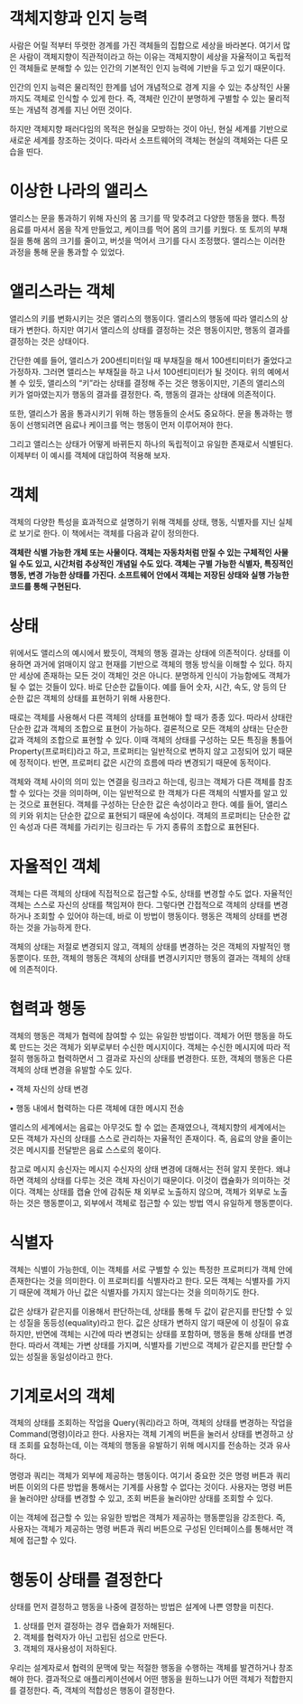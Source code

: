 # 객체지향과 인지 능력

사람은 어릴 적부터 뚜렷한 경계를 가진 객체들의 집합으로 세상을 바라본다. 여기서 많은 사람이 객체지향이 직관적이라고 하는 이유는 객체지향이 세상을 자율적이고 독립적인 객체들로 분해할 수 있는 인간의 기본적인 인지 능력에 기반을 두고 있기 때문이다.

인간의 인지 능력은 물리적인 한계를 넘어 개념적으로 경계 지을 수 있는 추상적인 사물까지도 객체로 인식할 수 있게 한다. 즉, 객체란 인간이 분명하게 구별할 수 있는 물리적 또는 개념적 경계를 지닌 어떤 것이다.

하지만 객체지향 패러다임의 목적은 현실을 모방하는 것이 아닌, 현실 세계를 기반으로 새로운 세계를 창조하는 것이다. 따라서 소프트웨어의 객체는 현실의 객체와는 다른 모습을 띤다.

# 이상한 나라의 앨리스

앨리스는 문을 통과하기 위해 자신의 몸 크기를 딱 맞추려고 다양한 행동을 했다. 특정 음료를 마셔서 몸을 작게 만들었고, 케이크를 먹어 몸의 크기를 키웠다. 또 토끼의 부채질을 통해 몸의 크기를 줄이고, 버섯을 먹어서 크기를 다시 조정했다. 앨리스는 이러한 과정을 통해 문을 통과할 수 있었다.

# 앨리스라는 객체

앨리스의 키를 변화시키는 것은 앨리스의 행동이다. 앨리스의 행동에 따라 앨리스의 상태가 변한다. 하지만 여기서 앨리스의 상태를 결정하는 것은 행동이지만, 행동의 결과를 결정하는 것은 상태이다.

간단한 예를 들어, 앨리스가 200센티미터일 때 부채질을 해서 100센티미터가 줄었다고 가정하자. 그러면 앨리스는 부채질을 하고 나서 100센티미터가 될 것이다. 위의 예에서 볼 수 있듯, 앨리스의 “키”라는 상태를 결정해 주는 것은 행동이지만, 기존의 앨리스의 키가 얼마였는지가 행동의 결과를 결정한다. 즉, 행동의 결과는 상태에 의존적이다.

또한, 앨리스가 몸을 통과시키기 위해 하는 행동들의 순서도 중요하다. 문을 통과하는 행동이 선행되려면 음료나 케이크를 먹는 행동이 먼저 이루어져야 한다.

그리고 앨리스는 상태가 어떻게 바뀌든지 하나의 독립적이고 유일한 존재로서 식별된다. 이제부터 이 예시를 객체에 대입하여 적용해 보자.

# 객체

객체의 다양한 특성을 효과적으로 설명하기 위해 객체를 상태, 행동, 식별자를 지닌 실체로 보기로 한다. 이 책에서는 객체를 다음과 같이 정의한다.

**객체란 식별 가능한 개체 또는 사물이다. 객체는 자동차처럼 만질 수 있는 구체적인 사물일 수도 있고, 시간처럼 추상적인 개념일 수도 있다. 객체는 구별 가능한 식별자, 특징적인 행동, 변경 가능한 상태를 가진다. 소프트웨어 안에서 객체는 저장된 상태와 실행 가능한 코드를 통해 구현된다.**

# 상태

위에서도 앨리스의 예시에서 봤듯이, 객체의 행동 결과는 상태에 의존적이다. 상태를 이용하면 과거에 얽매이지 않고 현재를 기반으로 객체의 행동 방식을 이해할 수 있다. 하지만 세상에 존재하는 모든 것이 객체인 것은 아니다. 분명하게 인식이 가능함에도 객체가 될 수 없는 것들이 있다. 바로 단순한 값들이다. 예를 들어 숫자, 시간, 속도, 양 등의 단순한 값은 객체의 상태를 표현하기 위해 사용한다.

때로는 객체를 사용해서 다른 객체의 상태를 표현해야 할 때가 종종 있다. 따라서 상태란 단순한 값과 객체의 조합으로 표현이 가능하다. 결론적으로 모든 객체의 상태는 단순한 값과 객체의 조합으로 표현할 수 있다. 이때 객체의 상태를 구성하는 모든 특징을 통틀어 Property(프로퍼티)라고 하고, 프로퍼티는 일반적으로 변하지 않고 고정되어 있기 때문에 정적이다. 반면, 프로퍼티 값은 시간의 흐름에 따라 변경되기 때문에 동적이다.

객체와 객체 사이의 의미 있는 연결을 링크라고 하는데, 링크는 객체가 다른 객체를 참조할 수 있다는 것을 의미하며, 이는 일반적으로 한 객체가 다른 객체의 식별자를 알고 있는 것으로 표현된다. 객체를 구성하는 단순한 값은 속성이라고 한다. 예를 들어, 앨리스의 키와 위치는 단순한 값으로 표현되기 때문에 속성이다. 객체의 프로퍼티는 단순한 값인 속성과 다른 객체를 가리키는 링크라는 두 가지 종류의 조합으로 표현된다.

# 자율적인 객체

객체는 다른 객체의 상태에 직접적으로 접근할 수도, 상태를 변경할 수도 없다. 자율적인 객체는 스스로 자신의 상태를 책임져야 한다. 그렇다면 간접적으로 객체의 상태를 변경하거나 조회할 수 있어야 하는데, 바로 이 방법이 행동이다. 행동은 객체의 상태를 변경하는 것을 가능하게 한다.

객체의 상태는 저절로 변경되지 않고, 객체의 상태를 변경하는 것은 객체의 자발적인 행동뿐이다. 또한, 객체의 행동은 객체의 상태를 변경시키지만 행동의 결과는 객체의 상태에 의존적이다.

# 협력과 행동

객체의 행동은 객체가 협력에 참여할 수 있는 유일한 방법이다. 객체가 어떤 행동을 하도록 만드는 것은 객체가 외부로부터 수신한 메시지이다. 객체는 수신한 메시지에 따라 적절히 행동하고 협력하면서 그 결과로 자신의 상태를 변경한다. 또한, 객체의 행동은 다른 객체의 상태 변경을 유발할 수도 있다.

•	객체 자신의 상태 변경

•	행동 내에서 협력하는 다른 객체에 대한 메시지 전송

앨리스의 세계에서는 음료는 아무것도 할 수 없는 존재였으나, 객체지향의 세계에서는 모든 객체가 자신의 상태를 스스로 관리하는 자율적인 존재이다. 즉, 음료의 양을 줄이는 것은 메시지를 전달받은 음료 스스로의 몫이다.

참고로 메시지 송신자는 메시지 수신자의 상태 변경에 대해서는 전혀 알지 못한다. 왜냐하면 객체의 상태를 다루는 것은 객체 자신이기 때문이다. 이것이 캡슐화가 의미하는 것이다. 객체는 상태를 캡슐 안에 감춰둔 채 외부로 노출하지 않으며, 객체가 외부로 노출하는 것은 행동뿐이고, 외부에서 객체로 접근할 수 있는 방법 역시 유일하게 행동뿐이다.

# 식별자

객체는 식별이 가능한데, 이는 객체를 서로 구별할 수 있는 특정한 프로퍼티가 객체 안에 존재한다는 것을 의미한다. 이 프로퍼티를 식별자라고 한다. 모든 객체는 식별자를 가지기 때문에 객체가 아닌 값은 식별자를 가지지 않는다는 것을 의미하기도 한다.

값은 상태가 같은지를 이용해서 판단하는데, 상태를 통해 두 값이 같은지를 판단할 수 있는 성질을 동등성(equality)라고 한다. 값은 상태가 변하지 않기 때문에 이 성질이 유효하지만, 반면에 객체는 시간에 따라 변경되는 상태를 포함하며, 행동을 통해 상태를 변경한다. 따라서 객체는 가변 상태를 가지며, 식별자를 기반으로 객체가 같은지를 판단할 수 있는 성질을 동일성이라고 한다.

# 기계로서의 객체

객체의 상태를 조회하는 작업을 Query(쿼리)라고 하며, 객체의 상태를 변경하는 작업을 Command(명령)이라고 한다. 사용자는 객체 기계의 버튼을 눌러서 상태를 변경하고 상태 조회를 요청하는데, 이는 객체의 행동을 유발하기 위해 메시지를 전송하는 것과 유사하다.

명령과 쿼리는 객체가 외부에 제공하는 행동이다. 여기서 중요한 것은 명령 버튼과 쿼리 버튼 이외의 다른 방법을 통해서는 기계를 사용할 수 없다는 것이다. 사용자는 명령 버튼을 눌러야만 상태를 변경할 수 있고, 조회 버튼을 눌러야만 상태를 조회할 수 있다.

이는 객체에 접근할 수 있는 유일한 방법은 객체가 제공하는 행동뿐임을 강조한다. 즉, 사용자는 객체가 제공하는 명령 버튼과 쿼리 버튼으로 구성된 인터페이스를 통해서만 객체에 접근할 수 있다.

# 행동이 상태를 결정한다

상태를 먼저 결정하고 행동을 나중에 결정하는 방법은 설계에 나쁜 영향을 미친다.

1.	상태를 먼저 결정하는 경우 캡슐화가 저해된다.
2.	객체를 협력자가 아닌 고립된 섬으로 만든다.
3.	객체의 재사용성이 저하된다.

우리는 설계자로서 협력의 문맥에 맞는 적절한 행동을 수행하는 객체를 발견하거나 창조해야 한다. 결과적으로 애플리케이션에서 어떤 행동을 원하느냐가 어떤 객체가 적합한지를 결정한다. 즉, 객체의 적합성은 행동이 결정한다.